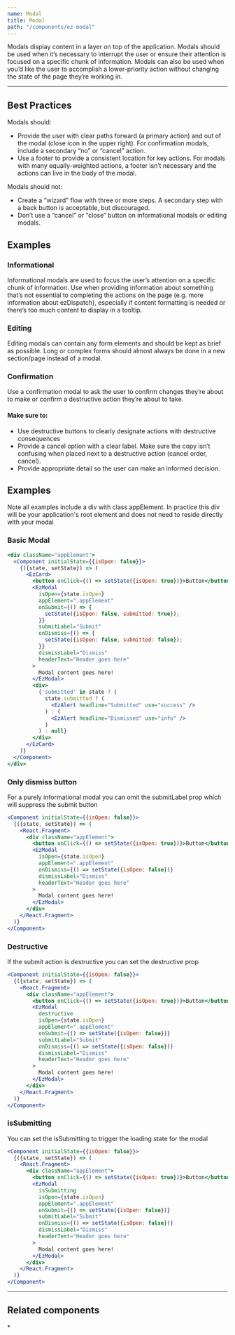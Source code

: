 ```yaml
---
name: Modal
title: Modal
path: "/components/ez-modal"
---
```


Modals display content in a layer on top of the application. Modals should be used when it’s necessary to interrupt the user or ensure their attention is focused on a specific chunk of information. Modals can also be used when you’d like the user to accomplish a lower-priority action without changing the state of the page they’re working in.

---

## Best Practices
Modals should:
   * Provide the user with clear paths forward (a primary action) and out of the modal (close icon in the upper right). For confirmation modals, include a secondary “no” or “cancel” action.
   * Use a footer to provide a consistent location for key actions. For modals with many equally-weighted actions, a footer isn’t necessary and the actions can live in the body of the modal.

Modals should not:
   * Create a “wizard” flow with three or more steps. A secondary step with a back button is acceptable, but discouraged.
   * Don’t use a “cancel” or “close” button on informational modals or editing modals.

## Examples
### Informational
Informational modals are used to focus the user’s attention on a specific chunk of information. Use when providing information about something that’s not essential to completing the actions on the page (e.g. more information about ezDispatch), especially if content formatting is needed or there’s too much content to display in a tooltip.

### Editing
Editing modals can contain any form elements and should be kept as brief as possible. Long or complex forms should almost always be done in a new section/page instead of a modal.

### Confirmation
Use a confirmation modal to ask the user to confirm changes they’re about to make or confirm a destructive action they’re about to take.

#### Make sure to:
   * Use destructive buttons to clearly designate actions with destructive consequences
   * Provide a cancel option with a clear label. Make sure the copy isn’t confusing when placed next to a destructive action (cancel order, cancel).
   * Provide appropriate detail so the user can make an informed decision.

## Examples

Note all examples include a div with class appElement. In practice this div
will be your application's root element and does not need to reside directly
with your modal

### Basic Modal

```jsx live
<div className="appElement">
  <Component initialState={{isOpen: false}}>
    {({state, setState}) => (
      <EzCard>
        <button onClick={() => setState({isOpen: true})}>Button</button>
        <EzModal
          isOpen={state.isOpen}
          appElement=".appElement"
          onSubmit={() => {
            setState({isOpen: false, submitted: true});
          }}
          submitLabel="Submit"
          onDismiss={() => {
            setState({isOpen: false, submitted: false});
          }}
          dismissLabel="Dismiss"
          headerText="Header goes here"
        >
          Modal content goes here!
        </EzModal>
        <div>
          {'submitted' in state ? (
            state.submitted ? (
              <EzAlert headline="Submitted" use="success" />
            ) : (
              <EzAlert headline="Dismissed" use="info" />
            )
          ) : null}
        </div>
      </EzCard>
    )}
  </Component>
</div>
```

### Only dismiss button

For a purely informational modal you can omit the submitLabel prop which will suppress the submit button

```jsx live
<Component initialState={{isOpen: false}}>
  {({state, setState}) => (
    <React.Fragment>
      <div className="appElement">
        <button onClick={() => setState({isOpen: true})}>Button</button>
        <EzModal
          isOpen={state.isOpen}
          appElement=".appElement"
          onDismiss={() => setState({isOpen: false})}
          dismissLabel="Dismiss"
          headerText="Header goes here"
        >
          Modal content goes here!
        </EzModal>
      </div>
    </React.Fragment>
  )}
</Component>
```

### Destructive

If the submit action is destructive you can set the destructive prop

```jsx live
<Component initialState={{isOpen: false}}>
  {({state, setState}) => (
    <React.Fragment>
      <div className="appElement">
        <button onClick={() => setState({isOpen: true})}>Button</button>
        <EzModal
          destructive
          isOpen={state.isOpen}
          appElement=".appElement"
          onSubmit={() => setState({isOpen: false})}
          submitLabel="Submit"
          onDismiss={() => setState({isOpen: false})}
          dismissLabel="Dismiss"
          headerText="Header goes here"
        >
          Modal content goes here!
        </EzModal>
      </div>
    </React.Fragment>
  )}
</Component>
```

### isSubmitting

You can set the isSubmitting to trigger the loading state for the modal

```jsx live
<Component initialState={{isOpen: false}}>
  {({state, setState}) => (
    <React.Fragment>
      <div className="appElement">
        <button onClick={() => setState({isOpen: true})}>Button</button>
        <EzModal
          isSubmitting
          isOpen={state.isOpen}
          appElement=".appElement"
          onSubmit={() => setState({isOpen: false})}
          submitLabel="Submit"
          onDismiss={() => setState({isOpen: false})}
          dismissLabel="Dismiss"
          headerText="Header goes here"
        >
          Modal content goes here!
        </EzModal>
      </div>
    </React.Fragment>
  )}
</Component>
```

---

## Related components

\*
